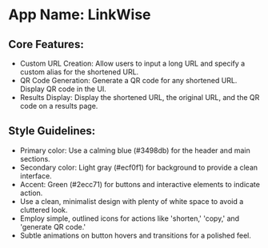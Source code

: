 # **App Name**: LinkWise

## Core Features:

- Custom URL Creation: Allow users to input a long URL and specify a custom alias for the shortened URL.
- QR Code Generation: Generate a QR code for any shortened URL. Display QR code in the UI.
- Results Display: Display the shortened URL, the original URL, and the QR code on a results page.

## Style Guidelines:

- Primary color: Use a calming blue (#3498db) for the header and main sections.
- Secondary color: Light gray (#ecf0f1) for background to provide a clean interface.
- Accent: Green (#2ecc71) for buttons and interactive elements to indicate action.
- Use a clean, minimalist design with plenty of white space to avoid a cluttered look.
- Employ simple, outlined icons for actions like 'shorten,' 'copy,' and 'generate QR code.'
- Subtle animations on button hovers and transitions for a polished feel.
